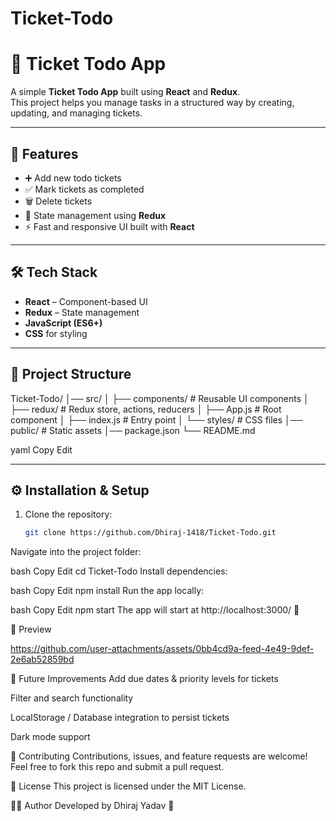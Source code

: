 # Ticket-Todo

# 🎫 Ticket Todo App

A simple **Ticket Todo App** built using **React** and **Redux**.  
This project helps you manage tasks in a structured way by creating, updating, and managing tickets.  

---

## 🚀 Features

- ➕ Add new todo tickets  
- ✅ Mark tickets as completed  
- 🗑️ Delete tickets  
- 🔄 State management using **Redux**  
- ⚡ Fast and responsive UI built with **React**  

---

## 🛠️ Tech Stack

- **React** – Component-based UI  
- **Redux** – State management  
- **JavaScript (ES6+)**  
- **CSS** for styling  

---

## 📂 Project Structure

Ticket-Todo/
│── src/
│ ├── components/ # Reusable UI components
│ ├── redux/ # Redux store, actions, reducers
│ ├── App.js # Root component
│ ├── index.js # Entry point
│ └── styles/ # CSS files
│── public/ # Static assets
│── package.json
└── README.md

yaml
Copy
Edit

---

## ⚙️ Installation & Setup

1. Clone the repository:
   ```bash
   git clone https://github.com/Dhiraj-1418/Ticket-Todo.git
Navigate into the project folder:

bash
Copy
Edit
cd Ticket-Todo
Install dependencies:

bash
Copy
Edit
npm install
Run the app locally:

bash
Copy
Edit
npm start
The app will start at http://localhost:3000/ 🎉

📸 Preview



https://github.com/user-attachments/assets/0bb4cd9a-feed-4e49-9def-2e6ab52859bd


🌟 Future Improvements
Add due dates & priority levels for tickets

Filter and search functionality

LocalStorage / Database integration to persist tickets

Dark mode support

🤝 Contributing
Contributions, issues, and feature requests are welcome!
Feel free to fork this repo and submit a pull request.

📜 License
This project is licensed under the MIT License.

👨‍💻 Author
Developed by Dhiraj Yadav 🚀
